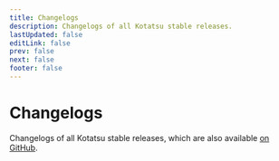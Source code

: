 ```yaml
---
title: Changelogs
description: Changelogs of all Kotatsu stable releases.
lastUpdated: false
editLink: false
prev: false
next: false
footer: false
---
```


<script setup>
import ChangelogsList from "@theme/components/ChangelogsList.vue";
</script>

# Changelogs

Changelogs of all Kotatsu stable releases, which are also available [on GitHub](https://github.com/KotatsuApp/Kotatsu/releases).

<ChangelogsList />